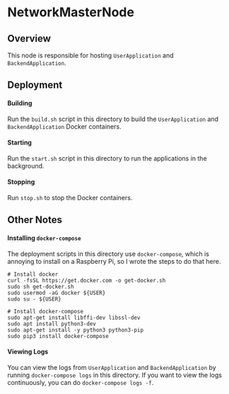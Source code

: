 # NetworkMasterNode

## Overview

This node is responsible for hosting `UserApplication` and `BackendApplication`.

## Deployment

#### Building

Run the `build.sh` script in this directory to build the `UserApplication` and `BackendApplication` Docker containers.

#### Starting

Run the `start.sh` script in this directory to run the applications in the background.

#### Stopping

Run `stop.sh` to stop the Docker containers.

## Other Notes

#### Installing `docker-compose`

The deployment scripts in this directory use `docker-compose`, which is annoying to install on a Raspberry Pi, so I wrote the steps to do that here.

```
# Install docker
curl -fsSL https://get.docker.com -o get-docker.sh
sudo sh get-docker.sh
sudo usermod -aG docker ${USER}
sudo su - ${USER}

# Install docker-compose
sudo apt-get install libffi-dev libssl-dev
sudo apt install python3-dev
sudo apt-get install -y python3 python3-pip
sudo pip3 install docker-compose
```

#### Viewing Logs

You can view the logs from `UserApplication` and `BackendApplication` by running `docker-compose logs` in this directory. If you want to view the logs continuously, you can do `docker-compose logs -f`. 
